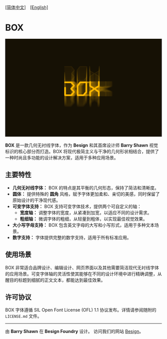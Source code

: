 [[简体中文]](README-CN.md)　[[English]](README.md) 

# BOX

![BOX 字体封面](image/cover.png)

**BOX** 是一款几何无衬线字体，作为 **Besign** 和其首席设计师 **Barry Shawn** 视觉标识的核心部分而打造。BOX 将现代极简主义与干净的几何形状相结合，提供了一种时尚且多功能的设计解决方案，适用于多种应用场景。

## 主要特性

- **几何无衬线字体：** BOX 的特点是其平衡的几何形态，保持了简洁和清晰度。
- **圆体：** 提供特殊的 **圆角** 风格，赋予字体更加柔和、亲切的美感，同时保留了原始设计的干净现代感。
- **可变字体支持：** BOX 支持可变字体技术，提供两个可自定义的轴：
  - **宽度轴：** 调整字体的宽度，从紧凑到加宽，以适应不同的设计需求。
  - **粗细轴：** 微调字体的粗细，从轻量到粗体，以实现最佳视觉效果。
- **大小写字母支持：** BOX 包含英文字母的大写和小写形式，适用于多种文本场景。
- **数字支持：** 字体提供完整的数字支持，适用于所有标准应用。

## 使用场景

BOX 非常适合品牌设计、编辑设计、网页界面以及其他需要简洁现代无衬线字体的应用场景。可变字体轴的灵活性使其能够在不同的设计环境中进行精确调整，从醒目的标题到细腻的正文文本，都能达到最佳效果。

## 许可协议

BOX 字体遵循 SIL Open Font License (OFL) 1.1 协议发布。详情请参阅随附的 `LICENSE.md` 文件。

---

由 **Barry Shawn** 在 **Besign Foundry** 设计。
访问我们的网站 [Besign](https://barryshawn.com/besign)。
